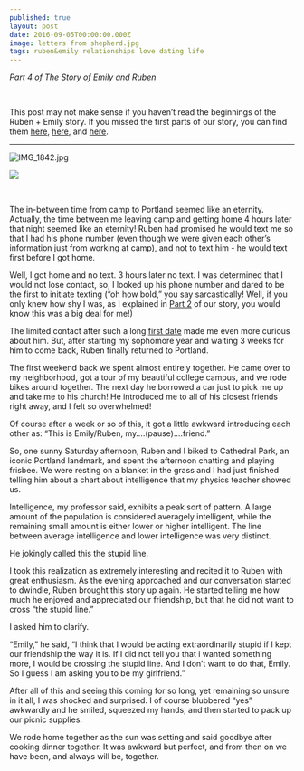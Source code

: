 ```yaml
---
published: true
layout: post
date: 2016-09-05T00:00:00.000Z
image: letters from shepherd.jpg
tags: ruben&emily relationships love dating life
---
```

*Part 4 of The Story of Emily and Ruben*

<br>

This post may not make sense if you haven’t read the beginnings of the Ruben + Emily story. If you missed the first parts of our story, you can find them [here](http://emily.rubennic.com/recipes/ruben-emily-1), [here](http://emily.rubennic.com/recipes/ruben-emily-2), and [here](http://emily.rubennic.com/recipes/ruben-emily-3).

- - -



![IMG_1842.jpg]({{site.baseurl}}/images/IMG_1842.jpg)


<a href="//www.pinterest.com/pin/create/button/" data-pin-do="buttonBookmark"  data-pin-color="red"><img src="//assets.pinterest.com/images/pidgets/pinit_fg_en_rect_red_20.png" /></a>
<!-- Please call pinit.js only once per page -->
<script type="text/javascript" async defer src="//assets.pinterest.com/js/pinit.js"></script>

<br>

The in-between time from camp to Portland seemed like an eternity. Actually, the time between me leaving camp and getting home 4 hours later that night seemed like an eternity! Ruben had promised he would text me so that I had his phone number (even though we were given each other’s information just from working at camp), and not to text him - he would text first before I got home.

Well, I got home and no text. 3 hours later no text. I was determined that I would not lose contact, so, I looked up his phone number and dared to be the first to initiate texting (“oh how bold,” you say sarcastically! Well, if you only knew how shy I was, as I explained in [Part 2](http://emily.rubennic.com/recipes/ruben-emily-2) of our story, you would know this was a big deal for me!)

The limited contact after such a long [first date](http://emily.rubennic.com/recipes/ruben-emily-3) made me even more curious about him. But, after starting my sophomore year and waiting 3 weeks for him to come back, Ruben finally returned to Portland.

The first weekend back we spent almost entirely together. He came over to my neighborhood, got a tour of my beautiful college campus, and we rode bikes around together. The next day he borrowed a car just to pick me up and take me to his church! He introduced me to all of his closest friends right away, and I felt so overwhelmed!

Of course after a week or so of this, it got a little awkward introducing each other as: “This is Emily/Ruben, my….(pause)....friend.”

So, one sunny Saturday afternoon, Ruben and I biked to Cathedral Park, an iconic Portland landmark, and spent the afternoon chatting and playing frisbee. We were resting on a blanket in the grass and I had just finished telling him about a chart about intelligence that my physics teacher showed us.

Intelligence, my professor said, exhibits a peak sort of pattern. A large amount of the population is considered averagely intelligent, while the remaining small amount is either lower or higher intelligent. The line between average intelligence and lower intelligence was very distinct.

He jokingly called this the stupid line.

I took this realization as extremely interesting and recited it to Ruben with great enthusiasm.
As the evening approached and our conversation started to dwindle, Ruben brought this story up again. He started telling me how much he enjoyed and appreciated our friendship, but that he did not want to cross “the stupid line.”

I asked him to clarify.

“Emily,” he said, “I think that I would be acting extraordinarily stupid if I kept our friendship the way it is. If I did not tell you that i wanted something more, I would be crossing the stupid line. And I don’t want to do that, Emily. So I guess I am asking you to be my girlfriend.”

After all of this and seeing this coming for so long, yet remaining so unsure in it all, I was shocked and surprised. I of course blubbered “yes” awkwardly and he smiled, squeezed my hands, and then started to pack up our picnic supplies.

We rode home together as the sun was setting and said goodbye after cooking dinner together. It was awkward but perfect, and from then on we have been, and always will be, together.
